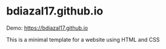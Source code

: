 # bdiazal17.github.io
Demo: https://bdiazal17.github.io


This is a minimal template for a website using HTML and CSS
